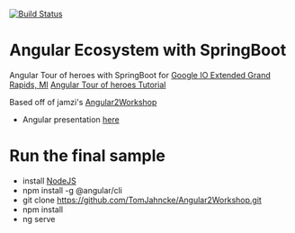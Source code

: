 [![Build Status](https://travis-ci.org/jamzi/Angular2Workshop.svg?branch=master)](https://travis-ci.org/jamzi/Angular2Workshop)

# Angular Ecosystem with SpringBoot

Angular Tour of heroes with SpringBoot for [Google IO Extended Grand Rapids, MI](http://www.ioextendedgr.com/)
[Angular Tour of heroes Tutorial](https://angular.io/docs/ts/latest/tutorial/)

Based off of jamzi's [Angular2Workshop](https://angular.io/docs/ts/latest/tutorial/)

* Angular presentation [here](https://docs.google.com/presentation/d/1Vcv861BvrI2GcdLqTuaI2MZ3IhdsoSo_7H4iDHp5h7Q/edit?usp=sharing)  

# Run the final sample 
* install [NodeJS](https://nodejs.org/en/)
* npm install -g @angular/cli
* git clone https://github.com/TomJahncke/Angular2Workshop.git
* npm install 
* ng serve
